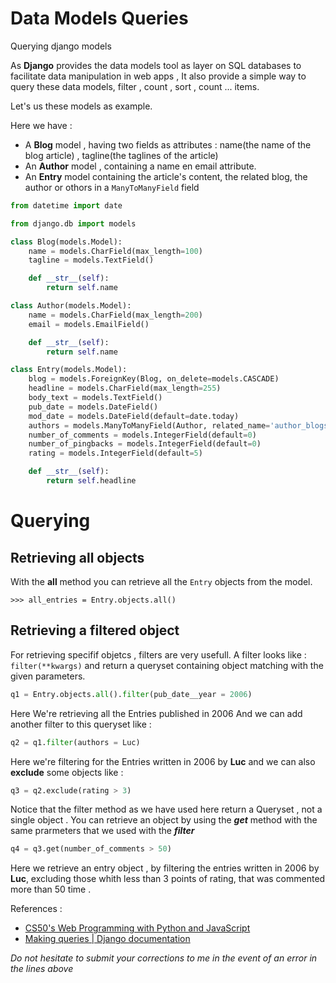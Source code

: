 # Data Models Queries
Querying django models


As **Django** provides the data models tool as layer on SQL databases to facilitate data manipulation in web apps ,
It also provide a simple way to query these data models, filter , count , sort , count ... items.

Let's us these models as example.

Here we have :
 - A **Blog** model , having two fields as attributes : name(the name of the blog article) , tagline(the taglines of the article)
 - An **Author** model , containing a name  en email attribute.
 - An **Entry** model containing the article's content, the related blog, the author or othors in a ```ManyToManyField``` field 

``` python
from datetime import date

from django.db import models

class Blog(models.Model):
    name = models.CharField(max_length=100)
    tagline = models.TextField()

    def __str__(self):
        return self.name

class Author(models.Model):
    name = models.CharField(max_length=200)
    email = models.EmailField()

    def __str__(self):
        return self.name

class Entry(models.Model):
    blog = models.ForeignKey(Blog, on_delete=models.CASCADE)
    headline = models.CharField(max_length=255)
    body_text = models.TextField()
    pub_date = models.DateField()
    mod_date = models.DateField(default=date.today)
    authors = models.ManyToManyField(Author, related_name='author_blogs')
    number_of_comments = models.IntegerField(default=0)
    number_of_pingbacks = models.IntegerField(default=0)
    rating = models.IntegerField(default=5)

    def __str__(self):
        return self.headline

```

# Querying

## Retrieving all objects
With the **all** method you can retrieve all the ```Entry``` objects from the model.


``` >>> all_entries = Entry.objects.all() ```

## Retrieving a filtered object
For retrieving specifif objetcs , filters are very usefull.
A filter looks like : ```filter(**kwargs)``` and return a queryset containing object matching with the given parameters.

```python
q1 = Entry.objects.all().filter(pub_date__year = 2006) 
``` 

Here We're retrieving all the Entries published in 2006
And we can add another filter to this queryset like :

```python
q2 = q1.filter(authors = Luc)
```

Here we're filtering for the Entries written in 2006 by **Luc**
and we can also **exclude** some objects like :

```python
q3 = q2.exclude(rating > 3)
```

Notice that the filter method as we have used here return a Queryset , not a single object .
You can retrieve an object by using the  ***get*** method with the same prarmeters that we used with the ***filter***

```python
q4 = q3.get(number_of_comments > 50)
```

Here we retrieve an entry object , by filtering the entries written in 2006 by **Luc**, excluding those whith less than 3 points of rating, that was commented more than 50 time .


References :
 - [CS50's Web Programming with Python and JavaScript](https://cs50.harvard.edu/web/)
 - [Making queries | Django documentation](https://docs.djangoproject.com/en/4.1/topics/db/queries/)

_Do not hesitate to submit your corrections to me in the event of an error in the lines above_

